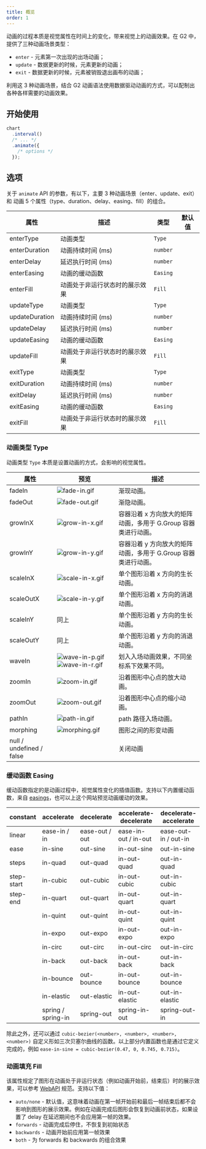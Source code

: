 ```yaml
---
title: 概览
order: 1
---
```


动画的过程本质是视觉属性在时间上的变化，带来视觉上的动画效果。在 G2 中，提供了三种动画场景类型：

- `enter` - 元素第一次出现的出场动画；
- `update` - 数据更新的时候，元素更新的动画；
- `exit` - 数据更新的时候，元素被销毁退出画布的动画；

利用这 3 种动画场景，结合 G2 动画语法使用数据驱动动画的方式，可以配制出各种各样需要的动画效果。

## 开始使用

```ts
chart
  .interval()
  /* ... */
  .animate({
    /* options */
  });
```

## 选项

关于 `animate` API 的参数，有以下，主要 3 种动画场景（enter、update、exit）和 动画 5 个属性（type、duration、delay、easing、fill）的组合。

| 属性 | 描述 | 类型 | 默认值|
| -------------| ----------------------------------------------------------- | -----------------| ----------|
| enterType         | 动画类型                                                     | `Type`         |           |
| enterDuration     | 动画持续时间 (ms)                                             | `number`         |           |
| enterDelay        | 延迟执行时间 (ms)                                             | `number`         |           |
| enterEasing       | 动画的缓动函数                                                | `Easing`           |          |
| enterFill         | 动画处于非运行状态时的展示效果                                   | `Fill`           |           |
| updateType        | 动画类型                                                     | `Type`         |           |
| updateDuration    | 动画持续时间 (ms)                                             | `number`         |           |
| updateDelay       | 延迟执行时间 (ms)                                             | `number`         |           |
| updateEasing      | 动画的缓动函数                                                | `Easing`           |          |
| updateFill        | 动画处于非运行状态时的展示效果                                   | `Fill`           |           |
| exitType          | 动画类型                                                     | `Type`         |           |
| exitDuration      | 动画持续时间 (ms)                                             | `number`         |           |
| exitDelay         | 延迟执行时间 (ms)                                             | `number`         |           |
| exitEasing        | 动画的缓动函数                                                | `Easing`           |          |
| exitFill          | 动画处于非运行状态时的展示效果                                   | `Fill`           |           |

### 动画类型 Type

动画类型 `Type` 本质是设置动画的方式，会影响的视觉属性。

| 属性 | 预览 | 描述 |
| -------------| ----------------------------------------------------------- | -----------------|
| fadeIn         | ![fade-in.gif](https://gw.alipayobjects.com/mdn/rms_f5c722/afts/img/A*LTRRRL8JwfQAAAAAAAAAAABkARQnAQ)             | 渐现动画。                                                       |
| fadeOut        | ![fade-out.gif](https://gw.alipayobjects.com/mdn/rms_f5c722/afts/img/A*s4Y4S5JJ6WEAAAAAAAAAAABkARQnAQ)            | 渐隐动画。                                                       |
| growInX        | ![grow-in-x.gif](https://gw.alipayobjects.com/mdn/rms_f5c722/afts/img/A*vhRVSLxDqU8AAAAAAAAAAABkARQnAQ)           | 容器沿着 x 方向放大的矩阵动画，多用于 G.Group 容器类进行动画。          |
| growInY        | ![grow-in-y.gif](https://gw.alipayobjects.com/mdn/rms_f5c722/afts/img/A*L6mkQa3aG64AAAAAAAAAAABkARQnAQ)           | 容器沿着 y 方向放大的矩阵动画，多用于 G.Group 容器类进行动画。          |
| scaleInX       | ![scale-in-x.gif](https://gw.alipayobjects.com/mdn/rms_f5c722/afts/img/A*oiaGTLx-dNcAAAAAAAAAAABkARQnAQ)          | 单个图形沿着 x 方向的生长动画。                                     |
| scaleOutX      | ![scale-in-y.gif](https://gw.alipayobjects.com/mdn/rms_f5c722/afts/img/A*T6mLTY3o9OoAAAAAAAAAAABkARQnAQ)          | 单个图形沿着 x 方向的消退动画。                                     |
| scaleInY       |  同上                                                                                                              | 单个图形沿着 y 方向的生长动画。                                     |
| scaleOutY      |  同上                                                                                                              | 单个图形沿着 y 方向的消退动画。                                     |
| waveIn         | ![wave-in-p.gif](https://gw.alipayobjects.com/mdn/rms_f5c722/afts/img/A*W5CdQIWw-M4AAAAAAAAAAABkARQnAQ)![wave-in-r.gif](https://gw.alipayobjects.com/mdn/rms_f5c722/afts/img/A*z9jjQY-lHcwAAAAAAAAAAABkARQnAQ) | 划入入场动画效果，不同坐标系下效果不同。                         |
| zoomIn         | ![zoom-in.gif](https://gw.alipayobjects.com/mdn/rms_f5c722/afts/img/A*wc4dQp4E6vkAAAAAAAAAAABkARQnAQ)             | 沿着图形中心点的放大动画。                                          |
| zoomOut        | ![zoom-out.gif](https://gw.alipayobjects.com/mdn/rms_f5c722/afts/img/A*PZ2gTrkV29YAAAAAAAAAAABkARQnAQ)            | 沿着图形中心点的缩小动画。                                          |
| pathIn         | ![path-in.gif](https://gw.alipayobjects.com/mdn/rms_f5c722/afts/img/A*gxZ1RIIMtdIAAAAAAAAAAABkARQnAQ)             | path 路径入场动画。                                               |
| morphing       | ![morphing.gif](https://gw.alipayobjects.com/zos/raptor/1670815385405/animation.gif)                              | 图形之间的形变动画                                                 |
| null / undefined / false   |                                                                                                           | 关闭动画                                                         |

### 缓动函数 Easing

缓动函数指定的是动画过程中，视觉属性变化的插值函数。支持以下内置缓动函数，来自 [easings](https://easings.net/)，也可以上这个网站预览动画缓动的效果。

| constant   | accelerate         | decelerate     | accelerate-decelerate | decelerate-accelerate |
| ---------- | ------------------ | -------------- | --------------------- | --------------------- |
| linear     | ease-in / in       | ease-out / out | ease-in-out / in-out  | ease-out-in / out-in  |
| ease       | in-sine            | out-sine       | in-out-sine           | out-in-sine           |
| steps      | in-quad            | out-quad       | in-out-quad           | out-in-quad           |
| step-start | in-cubic           | out-cubic      | in-out-cubic          | out-in-cubic          |
| step-end   | in-quart           | out-quart      | in-out-quart          | out-in-quart          |
|            | in-quint           | out-quint      | in-out-quint          | out-in-quint          |
|            | in-expo            | out-expo       | in-out-expo           | out-in-expo           |
|            | in-circ            | out-circ       | in-out-circ           | out-in-circ           |
|            | in-back            | out-back       | in-out-back           | out-in-back           |
|            | in-bounce          | out-bounce     | in-out-bounce         | out-in-bounce         |
|            | in-elastic         | out-elastic    | in-out-elastic        | out-in-elastic        |
|            | spring / spring-in | spring-out     | spring-in-out         | spring-out-in         |

除此之外，还可以通过 `cubic-bezier(<number>, <number>, <number>, <number>)` 自定义形如三次贝塞尔曲线的函数。以上部分内置函数也是通过它定义完成的，例如 `ease-in-sine = cubic-bezier(0.47, 0, 0.745, 0.715)`。

### 动画填充 Fill

该属性规定了图形在动画处于非运行状态（例如动画开始前，结束后）时的展示效果，可以参考 [WebAPI](https://developer.mozilla.org/en-US/docs/Web/API/EffectTiming/fill) 规范。支持以下值：

- `auto/none` - 默认值，这意味着动画在第一帧开始前和最后一帧结束后都不会影响到图形的展示效果。例如在动画完成后图形会恢复到动画前状态，如果设置了 delay 在延迟期间也不会应用第一帧的效果。
- `forwards` - 动画完成后停住，不恢复到初始状态
- `backwards` - 动画开始前应用第一帧效果
- `both` - 为 forwards 和 backwards 的组合效果
